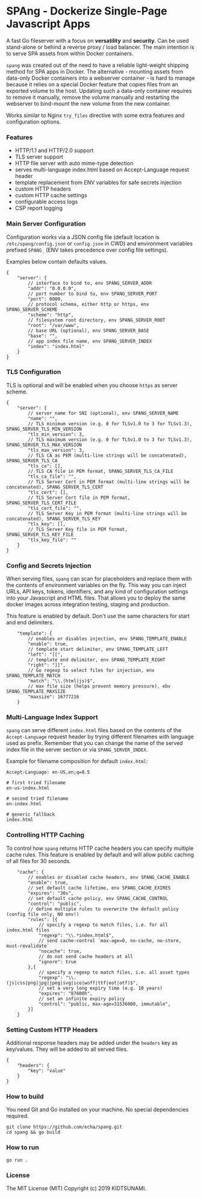 SPAng - Dockerize Single-Page Javascript Apps
=============================================

A fast Go fileserver with a focus on **versatility** and **security**. Can be used stand-alone or behind a reverse proxy / load balancer. The main intention is to serve SPA assets from within Docker containers.

`spang` was created out of the need to have a reliable light-weight shipping method for SPA apps in Docker. The alternative - mounting assets from data-only Docker containers into a webserver container - is hard to manage because it relies on a special Docker feature that copies files from an exported volume to the host. Updating such a data-only container requires to remove it manually, remove the volume manually and restarting the webserver to bind-mount the new volume from the new container.

Works similar to Nginx `try_files` directive with some extra features and configuration options.

### Features

- HTTP/1.1 and HTTP/2.0 support
- TLS server support
- HTTP file server with auto mime-type detection
- serves multi-language index.html based on Accept-Language request header
- template replacement from ENV variables for safe secrets injection
- custom HTTP headers
- custom HTTP cache settings
- configurable access logs
- CSP report logging

### Main Server Configuration

Configuration works via a JSON config file (default location is `/etc/spang/config.json` or `config.json` in CWD) and environment variables prefixed `SPANG_` (ENV takes precedence over config file settings).

Examples below contain defaults values.

```jsonc
{
	"server": {
		// interface to bind to, env SPANG_SERVER_ADDR
		"addr": "0.0.0.0",
		// port number to bind to, env SPANG_SERVER_PORT
		"port": 8000,
		// protocol schema, either http or https, env SPANG_SERVER_SCHEME
		"scheme": "http",
		// filesystem root directory, env SPANG_SERVER_ROOT
		"root": "/var/www",
		// base URL (optional), env SPANG_SERVER_BASE
		"base": "",
		// app index file name, env SPANG_SERVER_INDEX
		"index": "index.html"
	}
}
```

### TLS Configuration

TLS is optional and will be enabled when you choose `https` as server scheme.

```jsonc
{
	"server": {
		// server name for SNI (optional), env SPANG_SERVER_NAME
		"name": "",
		// TLS minimum version (e.g. 0 for TLSv1.0 to 3 for TLSv1.3), SPANG_SERVER_TLS_MIN_VERSION
		"tls_min_version": 3,
		// TLS maximum version (e.g. 0 for TLSv1.0 to 3 for TLSv1.3), SPANG_SERVER_TLS_MAX_VERSION
		"tls_max_version": 3,
		// TLS CA as PEM (multi-line strings will be concatenated), SPANG_SERVER_TLS_CA
		"tls_ca": [],
		// TLS CA file in PEM format, SPANG_SERVER_TLS_CA_FILE
		"tls_ca_file": "",
		// TLS Server Cert in PEM format (multi-line strings will be concatenated), SPANG_SERVER_TLS_CERT
		"tls_cert": [],
		// TLS Server Cert file in PEM format, SPANG_SERVER_TLS_CERT_FILE
		"tls_cert_file": "",
		// TLS Server Key in PEM format (multi-line strings will be concatenated), SPANG_SERVER_TLS_KEY
		"tls_key": [],
		// TLS Server Key file in PEM format, SPANG_SERVER_TLS_KEY_FILE
		"tls_key_file": ""
	}
}
```

### Config and Secrets Injection

When serving files, `spang` can scan for placeholders and replace them with the contents of environment variables on the fly. This way you can inject URLs, API keys, tokens, identifiers, and any kind of configuration settings into your Javascript and HTML files. That allows you to deploy the same docker images across integration testing, staging and production.

This feature is enabled by default. Don't use the same characters for start and end delimiters.

```jsonc
	"template": {
		// enables or disables injection, env SPANG_TEMPLATE_ENABLE
		"enable": true,
		// template start delimiter, env SPANG_TEMPLATE_LEFT
		"left": "[[",
		// template end delimiter, env SPANG_TEMPLATE_RIGHT
		"right": "]]",
		// Go regexp to select files for injection, env SPANG_TEMPLATE_MATCH
		"match": "\\.(html|js)$",
		// max file size (helps prevent memory pressure), ebv SPANG_TEMPLATE_MAXSIZE
		"maxsize": 16777216
	}
```


### Multi-Language Index Support

`spang` can serve different `index.html` files based on the contents of the `Accept-Language` request header by trying different filenames with language used as prefix. Remember that you can change the name of the served index file in the server section or via `SPANG_SERVER_INDEX`.

Example for filename composition for default `index.html`:

```
Accept-Language: en-US,en;q=0.5

# first tried filename
en-us-index.html

# second tried filename
en-index.html

# generic fallback
index.html
```

### Controlling HTTP Caching

To control how `spang` returns HTTP cache headers you can specify multiple cache rules. This feature is enabled by default and will allow public caching of all files for 30 seconds.

```jsonc
	"cache": {
		// enables or disabled cache headers, env SPANG_CACHE_ENABLE
		"enable": true,
		// set default cache lifetime, env SPANG_CACHE_EXIRES
		"expires": "30s",
		// set default cache policy, env SPANG_CACHE_CONTROL
		"control": "public",
		// define multiple rules to overwrite the default policy (config file only, NO env!)
		"rules": [{
			// specify a regexp to match files, i.e. for all index.html files
			"regexp": "\\.*index.html$",
			// send cache-control `max-age=0, no-cache, no-store, must-revalidate`
			"nocache": true,
			// do not send cache headers at all
			"ignore": true
		},{
			// specify a regexp to match files, i.e. all asset types
			"regexp": "\\.(js|css|png|jpg|jpeg|svg|ico|woff|ttf|eot|otf)$",
			// set a very long expiry time (e.g. 10 years)
			"expires": "87600h",
			// set an infinite expiry policy
			"control": "public, max-age=31536000, immutable",
		}]
	}
```


### Setting Custom HTTP Headers

Additional response headers may be added under the `headers` key as key/values. They will be added to all served files.

```jsonc
{
	"headers": {
		"key": "value"
	}
}
```

### How to build

You need Git and Go installed on your machine. No special dependencies required.

```
git clone https://github.com/echa/spang.git
cd spang && go build
```

### How to run

```
go run .
```

### License

The MIT License (MIT) Copyright (c) 2019 KIDTSUNAMI.


